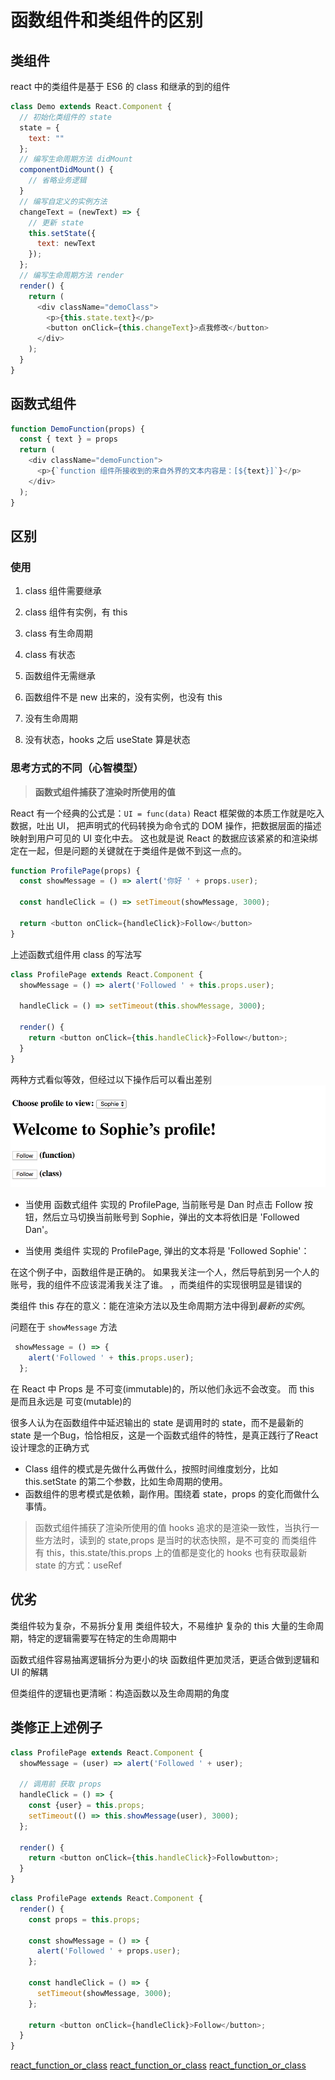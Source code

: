 # 函数组件和类组件的区别

## 类组件

react 中的类组件是基于 ES6 的 class 和继承的到的组件

```js
class Demo extends React.Component {
  // 初始化类组件的 state
  state = {
    text: ""
  };
  // 编写生命周期方法 didMount
  componentDidMount() {
    // 省略业务逻辑
  }
  // 编写自定义的实例方法
  changeText = (newText) => {
    // 更新 state
    this.setState({
      text: newText
    });
  };
  // 编写生命周期方法 render
  render() {
    return (
      <div className="demoClass">
        <p>{this.state.text}</p>
        <button onClick={this.changeText}>点我修改</button>
      </div>
    );
  }
}
```

## 函数式组件
```js
function DemoFunction(props) {
  const { text } = props
  return (
    <div className="demoFunction">
      <p>{`function 组件所接收到的来自外界的文本内容是：[${text}]`}</p>
    </div>
  );
}
```


## 区别

### 使用
1. class 组件需要继承
2. class 组件有实例，有 this
3. class 有生命周期
4. class 有状态

1. 函数组件无需继承
2. 函数组件不是 new 出来的，没有实例，也没有 this
3. 没有生命周期
4. 没有状态，hooks 之后 useState 算是状态


### 思考方式的不同（心智模型）

> **函数式组件捕获了渲染时所使用的值**


React 有一个经典的公式是：`UI = func(data)`
React 框架做的本质工作就是吃入数据，吐出 UI，
把声明式的代码转换为命令式的 DOM 操作，把数据层面的描述映射到用户可见的 UI 变化中去。
这也就是说 React 的数据应该紧紧的和渲染绑定在一起，但是问题的关键就在于类组件是做不到这一点的。


```js
function ProfilePage(props) {
  const showMessage = () => alert('你好 ' + props.user);

  const handleClick = () => setTimeout(showMessage, 3000);

  return <button onClick={handleClick}>Follow</button>
}
```

上述函数式组件用 class 的写法写
```js
class ProfilePage extends React.Component {
  showMessage = () => alert('Followed ' + this.props.user);

  handleClick = () => setTimeout(this.showMessage, 3000);

  render() {
    return <button onClick={this.handleClick}>Follow</button>;
  }
}
```

两种方式看似等效，但经过以下操作后可以看出差别
![dan.gif](./dan.gif)

- 当使用 函数式组件 实现的 ProfilePage, 当前账号是 Dan 时点击 Follow 按钮，然后立马切换当前账号到 Sophie，弹出的文本将依旧是 'Followed Dan'。

- 当使用 类组件 实现的 ProfilePage, 弹出的文本将是 'Followed Sophie'：


在这个例子中，函数组件是正确的。 如果我关注一个人，然后导航到另一个人的账号，我的组件不应该混淆我关注了谁。 ，而类组件的实现很明显是错误的

类组件 this 存在的意义：能在渲染方法以及生命周期方法中得到*最新的实例*。


问题在于 `showMessage` 方法
```js
 showMessage = () => {
    alert('Followed ' + this.props.user);
  };
```

在 React 中 Props 是 不可变(immutable)的，所以他们永远不会改变。
而 this 是而且永远是 可变(mutable)的

很多人认为在函数组件中延迟输出的 state 是调用时的 state，而不是最新的 state 是一个Bug，恰恰相反，这是一个函数式组件的特性，是真正践行了React设计理念的正确方式


- Class 组件的模式是先做什么再做什么，按照时间维度划分，比如 this.setState 的第二个参数，比如生命周期的使用。
- 函数组件的思考模式是依赖，副作用。围绕着 state，props 的变化而做什么事情。

> 函数式组件捕获了渲染所使用的值
> hooks 追求的是渲染一致性，当执行一些方法时，读到的 state,props 是当时的状态快照，是不可变的
> 而类组件有 this，this.state/this.props 上的值都是变化的
> hooks 也有获取最新 state 的方式：useRef


## 优劣

类组件较为复杂，不易拆分复用
类组件较大，不易维护
复杂的 this
大量的生命周期，特定的逻辑需要写在特定的生命周期中

函数式组件容易抽离逻辑拆分为更小的块
函数组件更加灵活，更适合做到逻辑和 UI 的解耦

但类组件的逻辑也更清晰：构造函数以及生命周期的角度




## 类修正上述例子


```js
class ProfilePage extends React.Component {
  showMessage = (user) => alert('Followed ' + user);

  // 调用前 获取 props
  handleClick = () => {
    const {user} = this.props;
    setTimeout(() => this.showMessage(user), 3000);
  };

  render() {
    return <button onClick={this.handleClick}>Followbutton>;
  }
}
```

```js
class ProfilePage extends React.Component {
  render() {
    const props = this.props;

    const showMessage = () => {
      alert('Followed ' + props.user);
    };

    const handleClick = () => {
      setTimeout(showMessage, 3000);
    };

    return <button onClick={handleClick}>Follow</button>;
  }
}
```




[react_function_or_class](https://brightzoe.top/docs/react)
[react_function_or_class](https://zhongmeizhi.github.io/fed-note/mvvm/react_function_or_class.html)
[react_function_or_class](https://github.com/jappp/Blog/issues/12)

